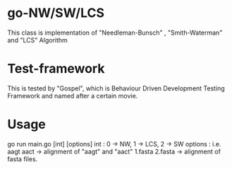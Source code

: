 # go-NW/SW/LCS
 This class is implementation of "Needleman-Bunsch" , "Smith-Waterman" and "LCS" Algorithm 

# Test-framework
 This is tested by "Gospel", which is Behaviour Driven Development Testing Framework and named after a certain movie.

# Usage
go run main.go [int] [options]
int : 0 -> NW, 1 -> LCS, 2 -> SW
options : i.e. aagt aact -> alignment of "aagt" and "aact"
               1.fasta 2.fasta -> alignment of fasta files. 
